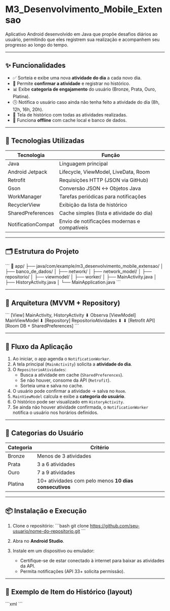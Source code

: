 # M3_Desenvolvimento_Mobile_Extensao

Aplicativo Android desenvolvido em Java que propõe desafios diários ao usuário, permitindo que eles registrem sua realização e acompanhem seu progresso ao longo do tempo.

---

## ✨ Funcionalidades

- ✅ Sorteia e exibe uma nova **atividade do dia** a cada novo dia.
- 📅 Permite **confirmar a atividade** e registrar no histórico.
- 📊 Exibe **categoria de engajamento** do usuário (Bronze, Prata, Ouro, Platina).
- 🕓 Notifica o usuário caso ainda não tenha feito a atividade do dia (8h, 12h, 16h, 20h).
- 📜 Tela de histórico com todas as atividades realizadas.
- 💾 Funciona **offline** com cache local e banco de dados.

---

## 🔧 Tecnologias Utilizadas

| Tecnologia           | Função                                          |
|----------------------|--------------------------------------------------|
| Java                 | Linguagem principal                              |
| Android Jetpack      | Lifecycle, ViewModel, LiveData, Room             |
| Retrofit             | Requisições HTTP (JSON via GitHub)               |
| Gson                 | Conversão JSON ↔ Objetos Java                    |
| WorkManager          | Tarefas periódicas para notificações             |
| RecyclerView         | Exibição da lista de histórico                   |
| SharedPreferences    | Cache simples (lista e atividade do dia)         |
| NotificationCompat   | Envio de notificações modernas e compatíveis     |

---

## 🗂️ Estrutura do Projeto

\`\`\`
📁 app/
├── java/com/example/m3_desenvolvimento_mobile_extensao/
│   ├── banco_de_dados/
│   ├── network/
│   ├── network_model/
│   ├── repositorio/
│   ├── viewmodel/
│   ├── worker/
│   ├── MainActivity.java
│   ├── HistoryActivity.java
│   └── MainApplication.java
\`\`\`

---

## 🧠 Arquitetura (MVVM + Repository)

\`\`\`
[View] MainActivity, HistoryActivity
    ⬇ Observa
[ViewModel] MainViewModel
    ⬇
[Repository] RepositorioAtividades
    ⬇                 ⬇
[Retrofit API]     [Room DB + SharedPreferences]
\`\`\`

---

## 🔄 Fluxo da Aplicação

1. Ao iniciar, o app agenda o `NotificationWorker`.
2. A tela principal (`MainActivity`) solicita a **atividade do dia**.
3. O `RepositorioAtividades`:
   - Busca a atividade em cache (`SharedPreferences`).
   - Se não houver, consome da API (`Retrofit`).
   - Sorteia uma e salva no cache.
4. O usuário pode confirmar a atividade → salva no `Room`.
5. `MainViewModel` calcula e exibe a **categoria do usuário**.
6. O histórico pode ser visualizado em `HistoryActivity`.
7. Se ainda não houver atividade confirmada, o `NotificationWorker` notifica o usuário nos horários definidos.

---

## 🏅 Categorias do Usuário

| Categoria | Critério                                                    |
|-----------|-------------------------------------------------------------|
| Bronze    | Menos de 3 atividades                                       |
| Prata     | 3 a 6 atividades                                            |
| Ouro      | 7 a 9 atividades                                            |
| Platina   | 10+ atividades com pelo menos **10 dias consecutivos**     |

---

## 📦 Instalação e Execução

1. Clone o repositório:
   \`\`\`bash
   git clone https://github.com/seu-usuario/nome-do-repositorio.git
   \`\`\`

2. Abra no **Android Studio**.

3. Instale em um dispositivo ou emulador:
   - Certifique-se de estar conectado à internet para baixar as atividades da API.
   - Permita notificações (API 33+ solicita permissão).

---

## 📄 Exemplo de Item do Histórico (layout)

\`\`\`xml
<LinearLayout>
   <TextView android:id="@+id/textViewDescricaoHistorico" />
   <TextView android:id="@+id/textViewDataHistorico" />
</LinearLayout>
\`\`\`
